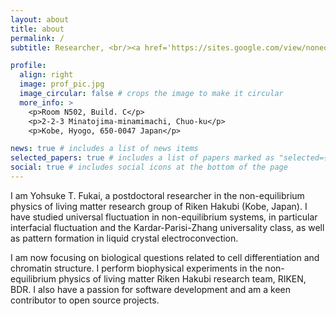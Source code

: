 ```yaml
---
layout: about
title: about
permalink: /
subtitle: Researcher, <br/><a href='https://sites.google.com/view/noneqbiophysicsjp', target="_blank">Nonequilibrium physics of living matter Riken Hakubi research team</a>,  <br/>RIKEN Center for Biosystems Dynamics Research

profile:
  align: right
  image: prof_pic.jpg
  image_circular: false # crops the image to make it circular
  more_info: >
    <p>Room N502, Build. C</p>
    <p>2-2-3 Minatojima-minamimachi, Chuo-ku</p>
    <p>Kobe, Hyogo, 650-0047 Japan</p>

news: true # includes a list of news items
selected_papers: true # includes a list of papers marked as "selected={true}"
social: true # includes social icons at the bottom of the page
---
```


I am Yohsuke T. Fukai, a postdoctoral researcher in the non-equilibrium physics of living matter research group of Riken Hakubi (Kobe, Japan).
I have studied universal fluctuation in non-equilibrium systems, in particular interfacial fluctuation and the Kardar-Parisi-Zhang universality class, as well as pattern formation in liquid crystal electroconvection.

I am now focusing on biological questions related to cell differentiation and chromatin structure. I perform biophysical experiments in the non-equilibrium physics of living matter Riken Hakubi research team, RIKEN, BDR. I also have a passion for software development and am a keen contributor to open source projects.
